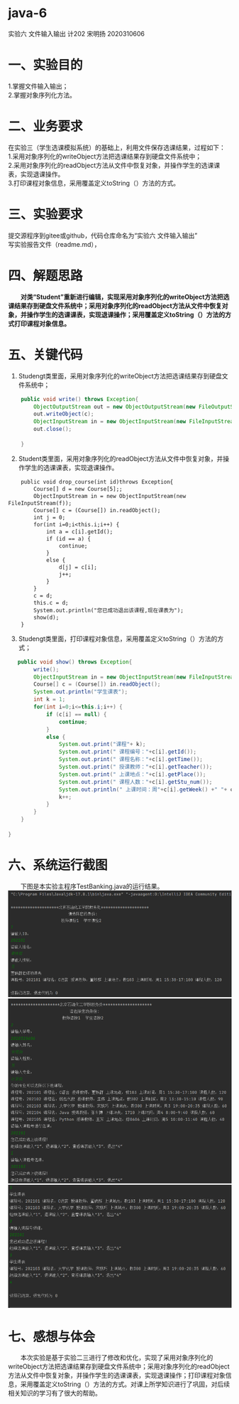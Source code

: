 # java-6
实验六 文件输入输出 计202 宋明扬 2020310606
# 一、实验目的
1.掌握文件输入输出；
<br>2.掌握对象序列化方法。
# 二、业务要求
在实验三（学生选课模拟系统）的基础上，利用文件保存选课结果，过程如下：
<br>1.采用对象序列化的writeObject方法把选课结果存到硬盘文件系统中；
<br>2.采用对象序列化的readObject方法从文件中恢复对象，并操作学生的选课课表，实现退课操作。
<br>3.打印课程对象信息，采用覆盖定义toString（）方法的方式。
# 三、实验要求
提交源程序到gitee或github，代码仓库命名为“实验六 文件输入输出”
<br>写实验报告文件（readme.md），
# 四、解题思路
&emsp;&emsp;**对类“Student”重新进行编辑，实现采用对象序列化的writeObject方法把选课结果存到硬盘文件系统中；采用对象序列化的readObject方法从文件中恢复对象，并操作学生的选课课表，实现退课操作；采用覆盖定义toString（）方法的方式打印课程对象信息。**
# 五、关键代码
1. Studengt类里面，采用对象序列化的writeObject方法把选课结果存到硬盘文件系统中；
```java 
    public void write() throws Exception{
        ObjectOutputStream out = new ObjectOutputStream(new FileOutputStream(f)); 
        out.writeObject(c);
        ObjectInputStream in = new ObjectInputStream(new FileInputStream(f));
        out.close();

    }
```
2. Student类里面，采用对象序列化的readObject方法从文件中恢复对象，并操作学生的选课课表，实现退课操作。
```
    public void drop_course(int id)throws Exception{
        Course[] d = new Course[5];;
        ObjectInputStream in = new ObjectInputStream(new FileInputStream(f));
        Course[] c = (Course[]) in.readObject();
        int j = 0;
        for(int i=0;i<this.i;i++) {
            int a = c[i].getId();
            if (id == a) {
                continue;
            }
            else {
                d[j] = c[i];
                j++;
            }
        }
        c = d;
        this.c = d;
        System.out.println("您已成功退出该课程,现在课表为");
        show(d);
    }
```
3. Studengt类里面，打印课程对象信息，采用覆盖定义toString（）方法的方式；
```java 
   public void show() throws Exception{
        write();
        ObjectInputStream in = new ObjectInputStream(new FileInputStream(f));
        Course[] c = (Course[]) in.readObject();
        System.out.println("学生课表");
        int k = 1;
        for(int i=0;i<=this.i;i++) {
            if (c[i] == null) {
                continue;
            }
            else {
                System.out.print("课程"+ k);
                System.out.print(" 课程编号："+c[i].getId());
                System.out.print(" 课程名称："+c[i].getTime());
                System.out.print(" 授课教师："+c[i].getTeacher());
                System.out.print(" 上课地点："+c[i].getPlace());
                System.out.print(" 课程人数："+c[i].getStu_num());
                System.out.println(" 上课时间：周"+c[i].getWeek() +" "+ c[i].getTime());
                k++;
            }
        }
    }

}
```
# 六、系统运行截图
&emsp;&emsp;下图是本实验主程序TestBanking.java的运行结果。
<br>![avatar](https://github.com/songmingyang01/java-2/blob/main/%E5%B1%8F%E5%B9%95%E6%88%AA%E5%9B%BE%202021-11-22%20092448.png)
<br>![avatar](https://github.com/songmingyang01/java-2/blob/main/%E5%B1%8F%E5%B9%95%E6%88%AA%E5%9B%BE%202021-11-22%20092623.png)
<br>![avatar](https://github.com/songmingyang01/java-2/blob/main/%E5%B1%8F%E5%B9%95%E6%88%AA%E5%9B%BE%202021-11-22%20092634.png)
# 七、感想与体会
&emsp;&emsp;本次实验是基于实验二三进行了修改和优化，实现了采用对象序列化的writeObject方法把选课结果存到硬盘文件系统中；采用对象序列化的readObject方法从文件中恢复对象，并操作学生的选课课表，实现退课操作；打印课程对象信息，采用覆盖定义toString（）方法的方式。对课上所学知识进行了巩固，对后续相关知识的学习有了很大的帮助。
